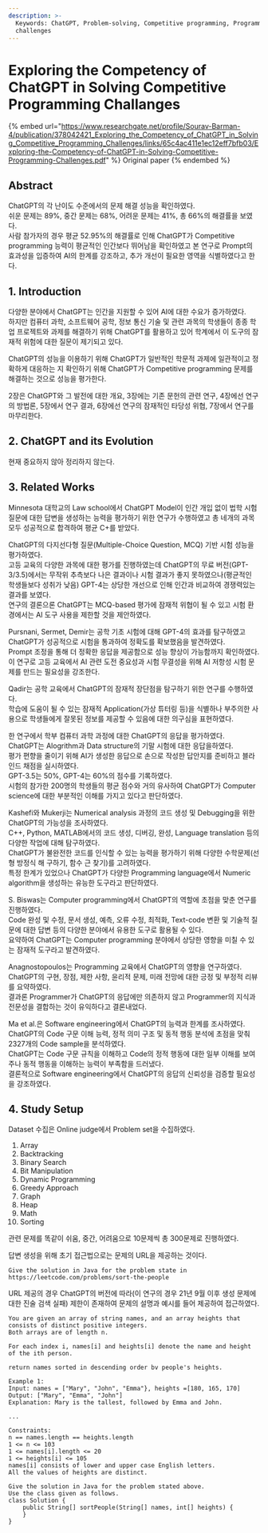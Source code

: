```yaml
---
description: >-
  Keywords: ChatGPT, Problem-solving, Competitive programming, Programming
  challenges
---
```


# Exploring the Competency of ChatGPT in Solving Competitive Programming Challanges

{% embed url="https://www.researchgate.net/profile/Sourav-Barman-4/publication/378042421_Exploring_the_Competency_of_ChatGPT_in_Solving_Competitive_Programming_Challenges/links/65c4ac411e1ec12eff7bfb03/Exploring-the-Competency-of-ChatGPT-in-Solving-Competitive-Programming-Challenges.pdf" %}
Original paper
{% endembed %}



## Abstract

ChatGPT의 각 난이도 수준에서의 문제 해결 성능을 확인하였다.\
쉬운 문제는 89%, 중간 문제는 68%, 어려운 문제는 41%, 총 66%의 해결률을 보였다.\
사람 참가자의 경우 평균 52.95%의 해결률로 인해 ChatGPT가 Competitive programming 능력이 평균적인 인간보다 뛰어남을 확인하였고 본 연구로 Prompt의 효과성을 입증하여 AI의 한계를 강조하고, 추가 개선이 필요한 영역을 식별하였다고 한다.

## 1. Introduction

다양한 분야에서 ChatGPT는 인간을 지원할 수 있어 AI에 대한 수요가 증가하였다.\
하지만 컴퓨터 과학, 소프트웨어 공학, 정보 통신 기술 및 관련 과목의 학생들이 종종 학업 프로젝트와 과제를 해결하기 위해 ChatGPT를 활용하고 있어 학계에서 이 도구의 잠재적 위험에 대한 질문이 제기되고 있다.

ChatGPT의 성능을 이용하기 위해 ChatGPT가 일반적인 학문적 과제에 일관적이고 정확하게 대응하는 지 확인하기 위해 ChatGPT가 Competitive programming 문제를 해결하는 것으로 성능을 평가한다.

2장은 ChatGPT와 그 발전에 대한 개요, 3장에는 기존 문헌의 관련 연구, 4장에선 연구의 방법론, 5장에서 연구 결과, 6장에선 연구의 잠재적인 타당성 위협, 7장에서 연구를 마무리한다.

## 2. ChatGPT and its Evolution

현재 중요하지 않아 정리하지 않는다.

## 3. Related Works

Minnesota 대학교의 Law school에서 ChatGPT Model이 인간 개입 없이 법학 시험 질문에 대한 답변을 생성하는 능력을 평가하기 위한 연구가 수행하였고 총 네개의 과목 모두 성공적으로 합격하여 평균 C+를 받았다.

ChatGPT의 다지선다형 질문(Multiple-Choice Question, MCQ) 기반 시험 성능을 평가하였다.\
고등 교육의 다양한 과목에 대한 평가를 진행하였는데 ChatGPT의 무료 버전(GPT-3/3.5)에서는 무작위 추측보다 나은 결과이나 시험 결과가 좋지 못하였으나(평균적인 학생들보다 성취가 낮음) GPT-4는 상당한 개선으로 인해 인간과 비교하여 경쟁력있는 결과를 보였다.\
연구의 결론으론 ChatGPT는 MCQ-based 평가에 잠재적 위협이 될 수 있고 시험 환경에서는 AI 도구 사용을 제한할 것을 제안하였다.

Pursnani, Sermet, Demir는 공학 기초 시험에 대해 GPT-4의 효과를 탐구하였고 ChatGPT가 성공적으로 시험을 통과하여 정확도를 확보했음을 발견하였다.\
Prompt 조정을 통해 더 정확한 응답을 제공함으로 성능 향상이 가능함까지 확인하였다.\
이 연구로 고등 교육에서 AI 관련 도전 중요성과 시험 무결성을 위해 AI 저항성 시험 문제를 만드는 필요성을 강조한다.

Qadir는 공학 교육에서 ChatGPT의 잠재적 장단점을 탐구하기 위한 연구를 수행하였다.\
학습에 도움이 될 수 있는 잠재적 Application(가상 튜터링 등)을 식별하나 부주의한 사용으로 학생들에게 잘못된 정보를 제공할 수 있음에 대한 의구심을 표현하였다.

한 연구에서 학부 컴퓨터 과학 과정에 대한 ChatGPT의 응답을 평가하였다.\
ChatGPT는 Alogrithm과 Data structure의 기말 시험에 대한 응답을하였다.\
평가 편향을 줄이기 위해 AI가 생성한 응답으로 손으로 작성한 답안지를 준비하고 블라인드 채점을 실시하였다.\
GPT-3.5는 50%, GPT-4는 60%의 점수를 기록하였다.\
시험의 참가한 200명의 학생들의 평균 점수와 거의 유사하여 ChatGPT가 Computer science에 대한 부분적인 이해를 가지고 있다고 판단하였다.

Kashefi와 Mukerji는 Numerical analysis 과정의 코드 생성 및 Debugging을 위한 ChatGPT의 가능성을 조사하였다.\
C++, Python, MATLAB에서의 코드 생성, 디버깅, 완성, Language translation 등의 다양한 작업에 대해 탐구하였다.\
ChatGPT가 불완전한 코드를 인식할 수 있는 능력을 평가하기 위해 다양한 수학문제(선형 방정식 해 구하기, 함수 근 찾기)를 고려하였다.\
특정 한계가 있었으나 ChatGPT가 다양한 Programming language에서 Numeric algorithm을 생성하는 유능한 도구라고 판단하였다.

S. Biswas는 Computer programming에서 ChatGPT의 역할에 초점을 맞춘 연구를 진행하였다.\
Code 완성 및 수정, 문서 생성, 예측, 오류 수정, 최적화, Text-code 변환 및 기술적 질문에 대한 답변 등의 다양한 분야에서 유용한 도구로 활용될 수 있다.\
요약하여 ChatGPT는 Computer programming 분야에서 상당한 영향을 미칠 수 있는 잠재적 도구라고 발견하였다.

Anagnostopoulos는 Programming 교육에서 ChatGPT의 영향을 연구하였다.\
ChatGPT의 구현, 장점, 제한 사항, 윤리적 문제, 미래 전망에 대한 긍정 및 부정적 리뷰를 요약하였다.\
결과론 Programmer가 ChatGPT의 응답에만 의존하지 않고 Programmer의 지식과 전문성을 결합하는 것이 유익하다고 결론내었다.

Ma et al.은 Software engineering에서 ChatGPT의 능력과 한계를 조사하였다.\
ChatGPT의 Code 구문 이해 능력, 정적 의미 구조 및 동적 행동 분석에 초점을 맞춰 2327개의 Code sample을 분석하였다.\
ChatGPT는 Code 구문 규칙을 이해하고 Code의 정적 행동에 대한 일부 이해를 보여주나 동적 행동을 이해하는 능력이 부족함을 드러냈다.\
결론적으로 Software engineering에서 ChatGPT의 응답의 신뢰성을 검증할 필요성을 강조하였다.

## 4. Study Setup

Dataset 수집은 Online judge에서 Problem set을 수집하였다.

1. Array
2. Backtracking
3. Binary Search
4. Bit Manipulation
5. Dynamic Programming
6. Greedy Approach
7. Graph
8. Heap
9. Math
10. Sorting

관련 문제를 똑같이 쉬움, 중간, 어려움으로 10문제씩 총 300문제로 진행하였다.

답변 생성을 위해 초기 접근법으로는 문제의 URL을 제공하는 것이다.

```
Give the solution in Java for the problem state in
https://leetcode.com/problems/sort-the-people
```

URL 제공의 경우 ChatGPT의 버전에 따라(이 연구의 경우 21년 9월 이후 생성 문제에 대한 진술 검색 실패) 제한이 존재하여 문제의 설명과 예시를 들어 제공하여 접근하였다.

```
You are given an array of string names, and an array heights that consists of distinct positive integers.
Both arrays are of length n.

For each index i, names[i] and heights[i] denote the name and height of the ith person.

return names sorted in descending order bv people's heights.

Example 1:
Input: names = ["Mary", "John", "Emma"}, heights =[180, 165, 170]
Output: ["Mary", "Emma", "John"]
Explanation: Mary is the tallest, followed by Emma and John.

...

Constraints:
n == names.length == heights.length
1 <= n <= 103
1 <= names[i].length <= 20
1 <= heights[i] <= 105
names[i] consists of lower and upper case English letters.
All the values of heights are distinct.

Give the solution in Java for the problem stated above.
Use the class given as follows.
class Solution {
    public String[] sortPeople(String[] names, int[] heights) {
    }
}
```
